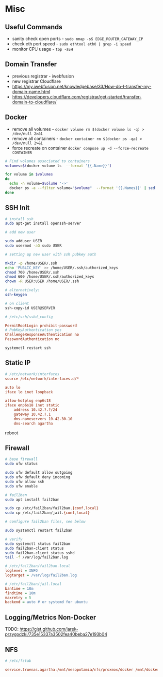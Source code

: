 # Misc

## Useful Commands

- sanity check open ports - `sudo nmap -sS EDGE_ROUTER_GATEWAY_IP`
- check eth port speed - `sudo ethtool eth0 | grep -i speed`
- monitor CPU usage - `top -aSH`

## Domain Transfer

- previous registrar - iwebfusion
- new registrar Cloudflare
- https://my.iwebfusion.net/knowledgebase/33/How-do-I-transfer-my-domain-name.html
- https://developers.cloudflare.com/registrar/get-started/transfer-domain-to-cloudflare/

## Docker

- remove all volumes - `docker volume rm $(docker volume ls -q) > /dev/null 2>&1`
- remove all containers - `docker container rm $(docker ps -qa) > /dev/null 2>&1`
- force recreate on container `docker compose up -d --force-recreate CONTAINER`

```sh
# Find volumes associated to containers
volumes=$(docker volume ls  --format '{{.Name}}')

for volume in $volumes
do
  echo -n volume=$volume '->'
  docker ps -a --filter volume="$volume"  --format '{{.Names}}' | sed 's/^/  /'
done
```

## SSH Init

```sh
# install ssh
sudo apt-get install openssh-server

# add new user

sudo adduser USER
sudo usermod -aG sudo USER
```

```sh
# setting up new user with ssh pubkey auth

mkdir -p /home/USER/.ssh
echo 'PUBLIC_KEY' >> /home/USER/.ssh/authorized_keys
chmod 700 /home/USER/.ssh
chmod 600 /home/USER/.ssh/authorized_keys
chown -R USER:USER /home/USER/.ssh

# alternatively:
ssh-keygen
```

```sh
# on client
ssh-copy-id USER@SERVER
```

```ini
# /etc/ssh/sshd_config

PermitRootLogin prohibit-password
# PubKeyAuthentication yes
ChallengeResponseAuthentication no
PasswordAuthentication no
```

`systemctl restart ssh`

## Static IP

```ini
# /etc/network/interfaces
source /etc/network/interfaces.d/*

auto lo
iface lo inet loopback

allow-hotplug enp6s18
iface enp6s18 inet static
    address 10.42.?.?/24
    gateway 10.42.?.1
    dns-nameservers 10.42.30.10
    dns-search agartha
```

reboot

## Firewall

```sh
# base firewall
sudo ufw status

sudo ufw default allow outgoing
sudo ufw default deny incoming
sudo ufw allow ssh
sudo ufw enable
```

```sh
# fail2ban
sudo apt install fail2ban

sudo cp /etc/fail2ban/fail2ban.{conf,local}
sudo cp /etc/fail2ban/jail.{conf,local}

# configure fail2ban files, see below

sudo systemctl restart fail2ban

# verify
sudo systemctl status fail2ban
sudo fail2ban-client status
sudo fail2ban-client status sshd
tail -f /var/log/fail2ban.log
```

```ini
# /etc/fail2ban/fail2ban.local
loglevel = INFO
logtarget = /var/log/fail2ban.log
```

```ini
# /etc/fail2ban/jail.local
bantime = 10m
findtime = 10m
maxretry = 5
backend = auto # or systemd for ubuntu
```

## Logging/Metrics Non-Docker

TODO: https://gist.github.com/jarek-przygodzki/735e15337a3502fea40beba27e193b04

## NFS

```ini
# /etc/fstab

service.truenas.agartha:/mnt/mesopotamia/nfs/proxmox/docker /mnt/docker nfs rw,soft,intr,nfsvers=4,rsize=8192,wsize=8192,timeo=14 0 0
```